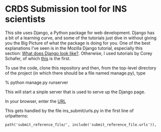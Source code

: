CRDS Submission tool for INS scientists
=======================================

This site uses Django, a Python package for web development.  Django has a
bit of a learning curve, and some of the tutorials just dive in without
giving you the Big Picture of what the package is doing for you.  One of
the best explanations I've seen is in the Mozilla Django tutorial, especially
this section:
[What does Django look like?](https://developer.mozilla.org/en-US/docs/Learn/Server-side/Django/Introduction#What_does_Django_code_look_like).
Otherwise, I used tutorials by Corey Schafer, of which
[this](https://www.youtube.com/watch?v=UmljXZIypDc)
is the first.

To use the code, clone this repository and then, from the top-level directory
of the project (in which there should be a file named manage.py), type

% python manage.py runserver

This will start a sinple server that is used to serve up the Django page.

In your browser, enter the [URL](http://127.0.0.1:8000/submit_reference_file/)

This gets handled by the file ins_submit/urls.py in the first line of
urlpatterns:

    path('submit_reference_file/', include('submit_reference_file.urls')),
